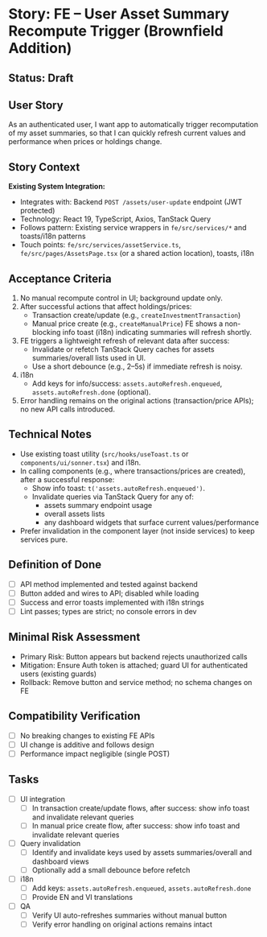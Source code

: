 # Story: FE – User Asset Summary Recompute Trigger (Brownfield Addition)

## Status: Draft

## User Story

As an authenticated user,
I want app to automatically trigger recomputation of my asset summaries,
so that I can quickly refresh current values and performance when prices or holdings change.

## Story Context

**Existing System Integration:**
- Integrates with: Backend `POST /assets/user-update` endpoint (JWT protected)
- Technology: React 19, TypeScript, Axios, TanStack Query
- Follows pattern: Existing service wrappers in `fe/src/services/*` and toasts/i18n patterns
- Touch points: `fe/src/services/assetService.ts`, `fe/src/pages/AssetsPage.tsx` (or a shared action location), toasts, i18n

## Acceptance Criteria

1. No manual recompute control in UI; background update only.
2. After successful actions that affect holdings/prices:
   - Transaction create/update (e.g., `createInvestmentTransaction`)
   - Manual price create (e.g., `createManualPrice`)
   FE shows a non-blocking info toast (i18n) indicating summaries will refresh shortly.
3. FE triggers a lightweight refresh of relevant data after success:
   - Invalidate or refetch TanStack Query caches for assets summaries/overall lists used in UI.
   - Use a short debounce (e.g., 2–5s) if immediate refresh is noisy.
4. i18n
   - Add keys for info/success: `assets.autoRefresh.enqueued`, `assets.autoRefresh.done` (optional).
5. Error handling remains on the original actions (transaction/price APIs); no new API calls introduced.

## Technical Notes

- Use existing toast utility (`src/hooks/useToast.ts` or `components/ui/sonner.tsx`) and i18n.
- In calling components (e.g., where transactions/prices are created), after a successful response:
  - Show info toast: `t('assets.autoRefresh.enqueued')`.
  - Invalidate queries via TanStack Query for any of:
    - assets summary endpoint usage
    - overall assets lists
    - any dashboard widgets that surface current values/performance
- Prefer invalidation in the component layer (not inside services) to keep services pure.

## Definition of Done

- [ ] API method implemented and tested against backend
- [ ] Button added and wires to API; disabled while loading
- [ ] Success and error toasts implemented with i18n strings
- [ ] Lint passes; types are strict; no console errors in dev

## Minimal Risk Assessment

- Primary Risk: Button appears but backend rejects unauthorized calls
- Mitigation: Ensure Auth token is attached; guard UI for authenticated users (existing guards)
- Rollback: Remove button and service method; no schema changes on FE

## Compatibility Verification

- [ ] No breaking changes to existing FE APIs
- [ ] UI change is additive and follows design
- [ ] Performance impact negligible (single POST)

## Tasks

- [ ] UI integration
  - [ ] In transaction create/update flows, after success: show info toast and invalidate relevant queries
  - [ ] In manual price create flow, after success: show info toast and invalidate relevant queries
- [ ] Query invalidation
  - [ ] Identify and invalidate keys used by assets summaries/overall and dashboard views
  - [ ] Optionally add a small debounce before refetch
- [ ] i18n
  - [ ] Add keys: `assets.autoRefresh.enqueued`, `assets.autoRefresh.done`
  - [ ] Provide EN and VI translations
- [ ] QA
  - [ ] Verify UI auto-refreshes summaries without manual button
  - [ ] Verify error handling on original actions remains intact
